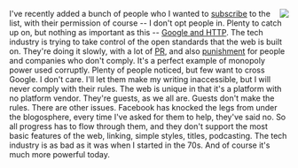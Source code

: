 <img src="http://scripting.com/images/2017/09/24/monopolyDude.png" border="0" align="right">I've recently added a bunch of people who I wanted to <a href="http://scripting.com/email/">subscribe</a> to the list, with their permission of course -- I don't opt people in. Plenty to catch up on, but nothing as important as this -- <a href="http://this.how/googleAndHttp/">Google and HTTP</a>. The tech industry is trying to take control of the open standards that the web is built on. They're doing it slowly, with a lot of <a href="https://www.eff.org/https-everywhere/faq">PR</a>, and also <a href="https://webmasters.googleblog.com/2014/08/https-as-ranking-signal.html">punishment</a> for people and companies who don't comply. It's a perfect example of monopoly power used corruptly. Plenty of people noticed, but few want to cross Google. I don't care. I'll let them make my writing inaccessible, but I will never comply with their rules. The web is unique in that it's a platform with no platform vendor. They're guests, as we all are. Guests don't make the rules. There are other issues. Facebook has knocked the legs from under the blogosphere, every time I've asked for them to help, they've said no. So all progress has to flow through them, and they don't support the most basic features of the web, linking, simple styles, titles, podcasting. The tech industry is as bad as it was when I started in the 70s. And of course it's much more powerful today.
